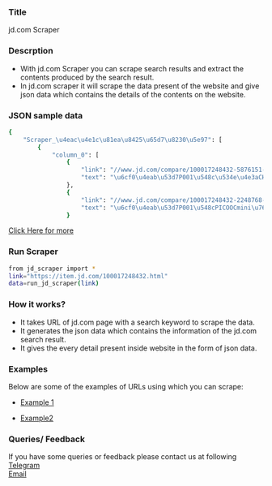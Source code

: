 ### Title

jd.com Scraper

### Descrption

* With jd.com Scraper you can scrape search results and extract the contents produced by the search result.
* In jd.com scraper it will scrape the data present of the website and give json data which contains the details of the contents on the website.

### JSON sample data
```sh
{
    "Scraper_\u4eac\u4e1c\u81ea\u8425\u65d7\u8230\u5e97": [
        {
            "column_0": [
                {
                    "link": "//www.jd.com/compare/100017248432-5876151-0-0.html",
                    "text": "\u6cf0\u4eab\u53d7P001\u548c\u534e\u4e3aCH18\u54ea\u4e2a\u597d"
                },
                {
                    "link": "//www.jd.com/compare/100017248432-2248768-0-0.html",
                    "text": "\u6cf0\u4eab\u53d7P001\u548cPICOOCmini\u767d\u54ea\u4e2a\u597d"
                }
```

[Click Here for more](https://datakund-scraper.s3.amazonaws.com/fors2d22ace_RK4ATQJFXR8N7W1_json.json)

### Run Scraper
```sh
from jd_scraper import *
link="https://item.jd.com/100017248432.html"
data=run_jd_scraper(link)
```

### How it works?
* It takes URL of jd.com page with a search keyword to scrape the data.
* It generates the json data which contains the information of the jd.com search result.
* It gives the every detail present inside website in the form of json data.


### Examples
Below are some of the examples of URLs using which you can scrape:

* [Example 1](https://item.jd.com/100017248432.html)

* [Example2](https://item.jd.com/100000646026.html)


### Queries/ Feedback
If you have some queries or feedback please contact us at following    
[Telegram](https://t.me/datakund)  
[Email](abhishek@datakund.com)









